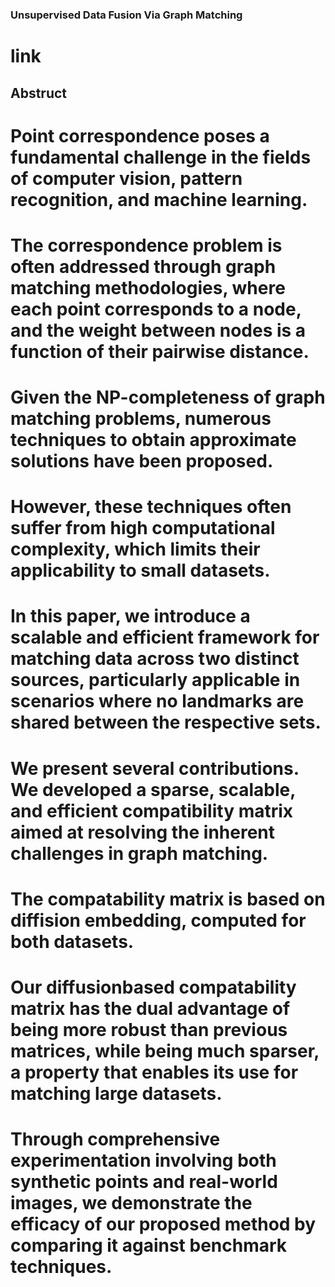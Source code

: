 ### Unsupervised Data Fusion Via Graph Matching

# link

## Abstruct
# Point correspondence poses a fundamental challenge in the fields of computer vision, pattern recognition, and machine learning. 
# The correspondence problem is often addressed through graph matching methodologies, where each point corresponds to a node, and the weight between nodes is a function of their pairwise distance.
# Given the NP-completeness of graph matching problems, numerous techniques to obtain approximate solutions have been proposed. 
# However, these techniques often suffer from high computational complexity, which limits their applicability to small datasets. 
# In this paper, we introduce a scalable and efficient framework for matching data across two distinct sources, particularly applicable in scenarios where no landmarks are shared between the respective sets. 
# We present several contributions. We developed a sparse, scalable, and efficient compatibility matrix aimed at resolving the inherent challenges in graph matching. 
# The compatability matrix is based on diffision embedding, computed for both datasets. 
# Our diffusionbased compatability matrix has the dual advantage of being more robust than previous matrices, while being much sparser, a property that enables its use for matching large datasets. 
# Through comprehensive experimentation involving both synthetic points and real-world images, we demonstrate the efficacy of our proposed method by comparing it against benchmark techniques.
